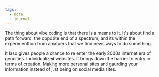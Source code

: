 ```yaml
---
tags:
  - note
  - journal
---
```

The thing about vibe coding is that there is a means to it. It's about find a path forward, the opposite end of a spectrum, and its within the experimenttion from amatuers that we find news ways to do something. 

It laso gives people a chance to re enter the early 2000s internet era of geocities. Individualized websites. It brings down the barrier to entry in terms of creation. Making more personal sites and gaurding your information instead of just being on social media sites. 